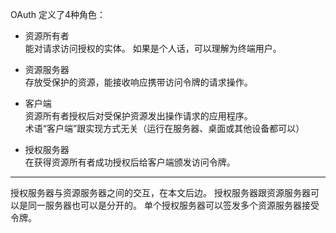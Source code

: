 OAuth 定义了4种角色：

* 资源所有者  
    能对请求访问授权的实体。
    如果是个人话，可以理解为终端用户。

* 资源服务器  
  存放受保护的资源，能接收响应携带访问令牌的请求操作。

* 客户端  
  资源所有者授权后对受保护资源发出操作请求的应用程序。  
  术语“客户端”跟实现方式无关（运行在服务器、桌面或其他设备都可以）

* 授权服务器  
  在获得资源所有者成功授权后给客户端颁发访问令牌。

---
授权服务器与资源服务器之间的交互，在本文后边。
授权服务器跟资源服务器可以是同一服务器也可以是分开的。
单个授权服务器可以签发多个资源服务器接受令牌。

